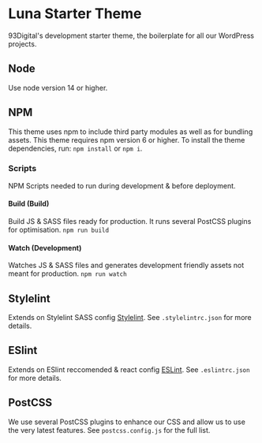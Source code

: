 # Luna Starter Theme
93Digital's development starter theme, the boilerplate for all our WordPress projects.

## Node
Use node version 14 or higher.

## NPM
This theme uses npm to include third party modules as well as for bundling assets. This theme requires npm version 6 or higher. To install the theme dependencies, run: `npm install` or `npm i`.

### Scripts
NPM Scripts needed to run during development & before deployment.

#### Build (Build)
Build JS & SASS files ready for production. It runs several PostCSS plugins for optimisation.
`npm run build`

#### Watch (Development)
Watches JS & SASS files and generates development friendly assets not meant for production.
`npm run watch`

## Stylelint
Extends on Stylelint SASS config [Stylelint](https://github.com/bjankord/stylelint-config-sass-guidelines). See `.stylelintrc.json` for more details.

## ESlint
Extends on ESlint reccomended & react config [ESLint](https://eslint.org/). See `.eslintrc.json` for more details.

## PostCSS
We use several PostCSS plugins to enhance our CSS and allow us to use the very latest features. See `postcss.config.js` for the full list.